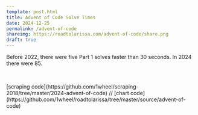 ```yaml
---
template: post.html
title: Advent of Code Solve Times
date: 2024-12-25
permalink: /advent-of-code
shareimg: https://roadtolarissa.com/advent-of-code/share.png
draft: true
---
```



<div class='graph'></div>

Before 2022, there were five Part 1 solves faster than 30 seconds. In 2024 there were 85. 



<div id='notes'>
<br>
<p>[scraping code](https://github.com/1wheel/scraping-2018/tree/master/2024-advent-of-code) // [chart code](https://github.com/1wheel/roadtolarissa/tree/master/source/advent-of-code)
</div>


<link rel='stylesheet' type='text/css' href='style.css'>


<div class='tooltip'></div>

<script src='https://roadtolarissa.com/slinks/static-rss/d3_.js'></script>
<script src='../shared/chromatic.js'></script>

<script src='util.js'></script>
<script src='init.js'></script>
